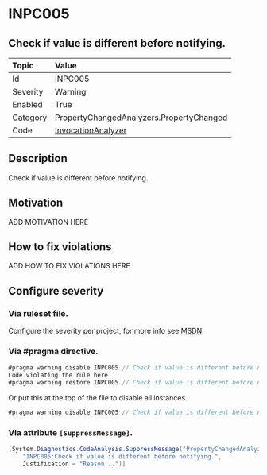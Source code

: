 # INPC005
## Check if value is different before notifying.

| Topic    | Value
| :--      | :--
| Id       | INPC005
| Severity | Warning
| Enabled  | True
| Category | PropertyChangedAnalyzers.PropertyChanged
| Code     | [InvocationAnalyzer]([InvocationAnalyzer](https://github.com/DotNetAnalyzers/PropertyChangedAnalyzers/blob/master/PropertyChangedAnalyzers/NodeAnalyzers/InvocationAnalyzer.cs))

## Description

Check if value is different before notifying.

## Motivation

ADD MOTIVATION HERE

## How to fix violations

ADD HOW TO FIX VIOLATIONS HERE

<!-- start generated config severity -->
## Configure severity

### Via ruleset file.

Configure the severity per project, for more info see [MSDN](https://msdn.microsoft.com/en-us/library/dd264949.aspx).

### Via #pragma directive.
```C#
#pragma warning disable INPC005 // Check if value is different before notifying.
Code violating the rule here
#pragma warning restore INPC005 // Check if value is different before notifying.
```

Or put this at the top of the file to disable all instances.
```C#
#pragma warning disable INPC005 // Check if value is different before notifying.
```

### Via attribute `[SuppressMessage]`.

```C#
[System.Diagnostics.CodeAnalysis.SuppressMessage("PropertyChangedAnalyzers.PropertyChanged", 
    "INPC005:Check if value is different before notifying.", 
    Justification = "Reason...")]
```
<!-- end generated config severity -->